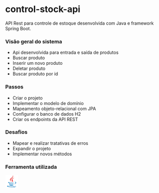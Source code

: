 # control-stock-api
API Rest para controle de estoque desenvolvida com Java e framework Spring Boot.

### Visão geral do sistema

- Api desenvolvida para entrada e saída de produtos
- Buscar produto
- Inserir um novo produto
- Deletar produto
- Buscar produto por id

### Passos 

- Criar o projeto
- Implementar o modelo de domínio
- Mapeamento objeto-relacional com JPA
- Configurar o banco de dados H2
- Criar os endpoints da API REST


### Desafios

- Mapear e realizar tratativas de erros
- Expandir o projeto
- Implementar novos métodos

### Ferramenta utilizada

<a href="https://www.java.com" target="_blank"> <img src="https://raw.githubusercontent.com/devicons/devicon/master/icons/java/java-original.svg" alt="java" width="40" height="40"/> </a> 
